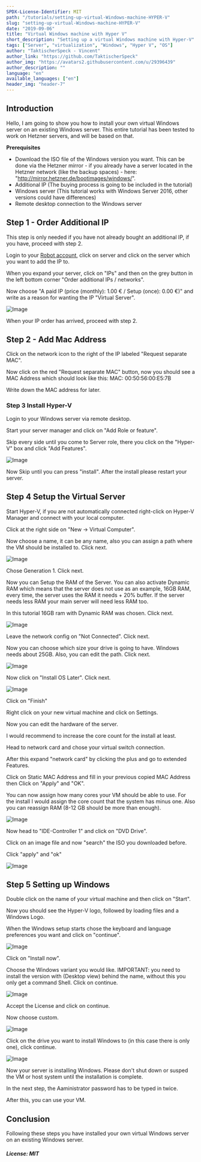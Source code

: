 ```yaml
---
SPDX-License-Identifier: MIT
path: "/tutorials/setting-up-virtual-Windows-machine-HYPER-V"
slug: "setting-up-virtual-Windows-machine-HYPER-V"
date: "2019-09-06"
title: "Virtual Windows machine with Hyper V"
short_description: "Setting up a virtual Windows machine with Hyper-V"
tags: ["Server", "virtualization", "Windows", "Hyper V", "OS"]
author: "TaktischerSpeck - Vincent"
author_link: "https://github.com/TaktischerSpeck"
author_img: "https://avatars2.githubusercontent.com/u/29396439"
author_description: ""
language: "en"
available_languages: ["en"]
header_img: "header-7"
---
```


## Introduction

Hello, I am going to show you how to install your own virtual Windows server on an existing Windows server. This entire tutorial has been tested to work on Hetzner servers, and will be based on that.

**Prerequisites**

* Download the ISO file of the Windows version you want. This can be done via the Hetzner mirror - if you already have a server located in the Hetzner network (like the backup spaces) - here: "http://mirror.hetzner.de/bootimages/windows/".
* Additional IP (The buying process is going to be included in the tutorial)
* Windows server (This tutorial works with Windows Server 2016, other versions could have differences)
* Remote desktop connection to the Windows server

## Step 1 - Order Additional IP

This step is only needed if you have not already bought an additional IP, if you have, proceed with step 2.

Login to your [Robot account](https://robot.your-server.de), click on server and click on the server which you want to add the IP to.

When you expand your server, click on "IPs" and then on the grey button in the left bottom corner "Order additional IPs / networks".

Now choose "A paid IP (price (monthly): 1.00 € / Setup (once): 0.00 €)" and write as a reason for wanting the IP "Virtual Server".

![Image](images/P1.PNG)

When your IP order has arrived, proceed with step 2.

## Step 2 - Add Mac Address

Click on the network icon to the right of the IP labeled "Request separate MAC".

Now click on the red "Request separate MAC" button, now you should see a MAC Address which should look like this: MAC: 00:50:56:00:E5:7B

Write down the MAC address for later.

### Step 3 Install Hyper-V

Login to your Windows server via remote desktop.

Start your server manager and click on "Add Role or feature".

Skip every side until you come to Server role, there you click on the "Hyper-V" box and click "Add Features".

![Image](images/2.PNG)

Now Skip until you can press "install". After the install please restart your server.

## Step 4 Setup the Virtual Server

Start Hyper-V, if you are not automatically connected right-click on Hyper-V Manager and connect with your local computer.

Click at the right side on "New -> Virtual Computer".

Now choose a name, it can be any name, also you can assign a path where the VM should be installed to. Click next.

![Image](images/3.PNG)

Chose Generation 1. Click next.

Now you can Setup the RAM of the Server. You can also activate Dynamic RAM which means that the server does not use as an example, 16GB RAM, every time, the server uses the RAM it needs + 20% buffer. If the server needs less RAM your main server will need less RAM too.

In this tutorial 16GB ram with Dynamic RAM was chosen. Click next.

![Image](images/4.PNG)

Leave the network config on "Not Connected". Click next.

Now you can choose which size your drive is going to have. Windows needs about 25GB. Also, you can edit the path. Click next.

![Image](images/6.PNG)

Now click on "Install OS Later". Click next.

![Image](images/7.PNG)

Click on "Finish"

Right click on your new virtual machine and click on Settings.

Now you can edit the hardware of the server.

I would recommend to increase the core count for the install at least.

Head to network card and chose your virtual switch connection.

After this expand "network card" by clicking the plus and go to extended Features.

Click on Static MAC Address and fill in your previous copied MAC Address then Click on "Apply" and "OK".

You can now assign how many cores your VM should be able to use. For the install I would assign the core count that the system has minus one. Also you can reassign RAM (8-12 GB should be more than enough).

![Image](images/8.PNG)

Now head to "IDE-Controller 1" and click on "DVD Drive".

Click on an image file and now "search" the ISO you downloaded before.

Click "apply" and "ok"

![Image](images/9.PNG)

## Step 5 Setting up Windows

Double click on the name of your virtual machine and then click on "Start".

Now you should see the Hyper-V logo, followed by loading files and a Windows Logo.

When the Windows setup starts chose the keyboard and language preferences you want and click on "continue".

![Image](images/10.PNG)

Click on "Install now".

Choose the Windows variant you would like. IMPORTANT: you need to install the version with (Desktop view) behind the name, without this you only get a command Shell. Click on continue.

![Image](images/11.PNG)

Accept the License and click on continue.

Now choose custom.

![Image](images/12.PNG)

Click on the drive you want to install Windows to (in this case there is only one), click continue.

![Image](images/13.PNG)

Now your server is installing Windows. Please don't shut down or susped the VM or host system until the installation is complete.

In the next step, the Aaministrator password has to be typed in twice.

After this, you can use your VM.

## Conclusion ##

Following these steps you have installed your own virtual Windows server on an existing Windows server.

##### License: MIT

<!---

Contributors's Certificate of Origin

By making a contribution to this project, I certify that:

(a) The contribution was created in whole or in part by me and I have
    the right to submit it under the license indicated in the file; or

(b) The contribution is based upon previous work that, to the best of my
    knowledge, is covered under an appropriate license and I have the
    right under that license to submit that work with modifications,
    whether created in whole or in part by me, under the same license
    (unless I am permitted to submit under a different license), as
    indicated in the file; or

(c) The contribution was provided directly to me by some other person
    who certified (a), (b) or (c) and I have not modified it.

(d) I understand and agree that this project and the contribution are
    public and that a record of the contribution (including all personal
    information I submit with it, including my sign-off) is maintained
    indefinitely and may be redistributed consistent with this project
    or the license(s) involved.

Signed-off-by: TaktischerSpeck - Vincent Buß, vincent.buss@thelastgamer.de

-->
